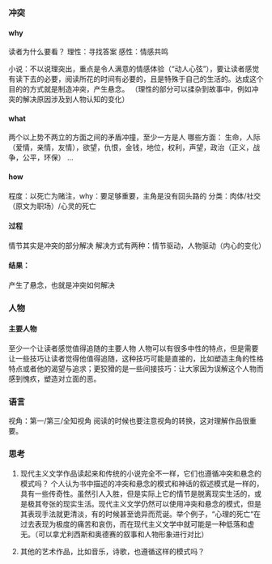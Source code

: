 ### 冲突
#### why
读者为什么要看？
理性：寻找答案
感性：情感共鸣

小说：不以说理突出，重点是令人满意的情感体验（“动人心弦”），要让读者感觉有读下去的必要，阅读所花的时间有必要的，且是特殊于自己的生活的。达成这个目的的方式就是制造冲突，产生悬念。
（理性的部分可以揉杂到故事中，例如冲突的解决原因涉及到人物认知的变化）

#### what
两个以上势不两立的方面之间的矛盾冲撞，至少一方是人
哪些方面：
生命，人际（爱情，亲情，友情），欲望，仇恨，金钱，地位，权利，声望，政治（正义，战争，公平，环保） ...

#### how
程度：以死亡为赌注，why：要足够重要，主角是没有回头路的
分类：肉体/社交（原文为职场）/心灵的死亡

#### 过程
情节其实是冲突的部分解决
解决方式有两种：情节驱动，人物驱动（内心的变化）

#### 结果：
产生了悬念，也就是冲突如何解决

### 人物
#### 主要人物
至少一个让读者感觉值得追随的主要人物
人物可以有很多中性的特点，但是需要让一些技巧让读者觉得他值得追随，这种技巧可能是直接的，比如塑造主角的性格特点或者他的渴望与追求；更狡猾的是一些间接技巧：让大家因为误解这个人物而感到愧疚，塑造对立面的恶。

### 语言
视角：第一/第三/全知视角
阅读的时候也要注意视角的转换，这对理解作品很重要。

### 思考
1. 现代主义文学作品读起来和传统的小说完全不一样，它们也遵循冲突和悬念的模式吗？
个人认为书中描述的冲突和悬念的模式和神话的叙述模式是一样的，具有一些传奇性。虽然引人入胜，但是实际上它的情节是脱离现实生活的，或是极其夸张的现实生活。现代主义文学仍然可以使用冲突和悬念的模式，但是其表现手法就更清淡，有的时候甚至诡异而荒诞。举个例子，“心理的死亡“在过去表现为极度的痛苦和哀伤，而在现代主义文学中就可能是一种低落和虚无。（可以拿尤利西斯和奥德赛的叙事和人物形象进行对比）

2. 其他的艺术作品，比如音乐，诗歌，也遵循这样的模式吗？
